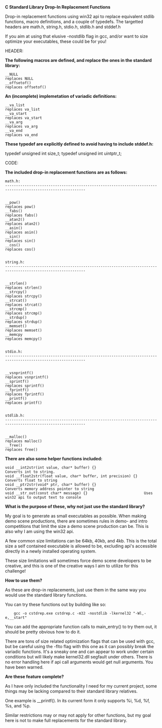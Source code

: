 **C Standard Library Drop-In Replacement Functions**

Drop-in replacement functions using win32 api to replace equivalent stdlib functions, macro definitions, and a couple of typedefs. The targetted headers are math.h, string.h, stdio.h, stdlib.h and stddef.h

If you aim at using that elusive -nostdlib flag in gcc, and/or want to size optimize your executables, these could be for you!


HEADER:



**The following macros are defined, and replace the ones in the standard library:**



    __NULL                                                          replaces NULL
    __offsetof()                                                    replaces offsetof()



**An (incomplete) implemetation of variadic definitions:**



    __va_list                                                       replaces va_list
    __va_start                                                      replaces va_start
    __va_arg                                                        replaces va_arg
    __va_end                                                        replaces va_end



**These typedef are explicitly defined to avoid having to include stddef.h:**



typedef unsigned int size_t;
typedef unsigned int uintptr_t;


CODE:



**The included drop-in replacement functions are as follows:**



    math.h:
    -----------------------------------------------------------------------------------------------------------


    __pow()                                                         replaces pow()
    __fabs()                                                        replaces fabs()
    __atan2()                                                       replaces atan2()
    __asin()                                                        replaces asin()
    __sin()                                                         replaces sin()
    __cos()                                                         replaces cos()


    string.h:
    -----------------------------------------------------------------------------------------------------------


    __strlen()                                                      replaces strlen()
    __strcpy()                                                      replaces strcpy()
    __strcat()                                                      replaces strcat()
    __strcmp()                                                      replaces strcmp()
    __strdup()                                                      replaces strdup()
    __memset()                                                      replaces memset()
    __memcpy                                                        replaces memcpy()


    stdio.h:
    -----------------------------------------------------------------------------------------------------------


    __vsnprintf()                                                   replaces vsnprintf()
    __sprintf()                                                     replaces sprintf()
    __fprintf()                                                     replaces fprintf()
    __printf()                                                      replaces printf()


    stdlib.h:
    -----------------------------------------------------------------------------------------------------------


    __malloc()                                                      replaces malloc()
    __free()                                                        replaces free()



**There are also some helper functions included:**



    void __int2str(int value, char* buffer) {}                      Converts int to string.
    void __float2str(float value, char* buffer, int precision) {}   Converts float to string
    void __ptr2str(void* ptr, char* buffer) {}                      Converts memory address pointer to string
    void __str_out(const char* message) {}                          Uses win32 api to output text to console



**What is the purpose of these, why not just use the standard library?**



My goal is to generate as small executables as possible. When making demo scene productions, there are sometimes rules in demo- and intro competitions that limit the size a demo scene production can be. This is also why I am using the win32 api.

A few common size limitations can be 64kb, 40kb, and 4kb. This is the total size a self contained executable is allowed to be, excluding api's accessible directly in a newly installed operating system.

These size limitations will sometimes force demo scene developers to be creative, and this is one of the creative ways I aim to utilize for this challenge!



**How to use them?**



As these are drop-in replacements, just use them in the same way you would use the standard library functions.

You can try these functions out by building like so:

        gcc -o cstdrep.exe cstdrep.c -m32 -nostdlib -lkernel32 "-Wl,-e,__start"

You can add the appropriate function calls to main_entry() to try them out, it should be pretty obvious how to do it.

There are tons of size related optimization flags that can be used with gcc, but be careful using the -flto flag with this one as it can possibly break the variadic functions. It's a sneaky one and can appear to work under certain conditions but will likely make kernel32.dll segfault under others. There is no error handling here if api call arguments would get null arguments. You have been warned.



**Are these feature complete?**



As I have only included the functionality I need for my current project, some things may be lacking compared to their standard library relatives.

One example is __printf(). In its current form it only supports %i, %d, %f, %s, and %p.

Similar restrictions may or may not apply for other functions, but my goal here is not to make full replacements for the standard library.
